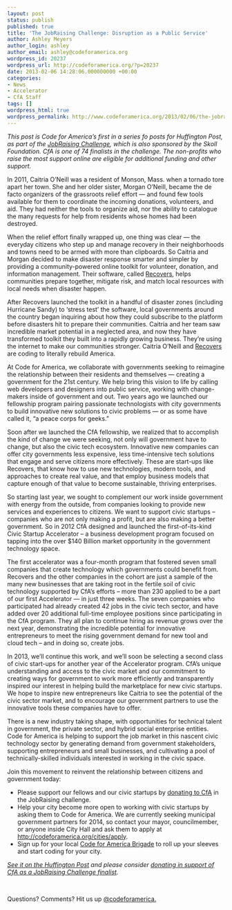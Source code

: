 ```yaml
---
layout: post
status: publish
published: true
title: 'The JobRaising Challenge: Disruption as a Public Service'
author: Ashley Meyers
author_login: ashley
author_email: ashley@codeforamerica.org
wordpress_id: 20237
wordpress_url: http://codeforamerica.org/?p=20237
date: 2013-02-06 14:28:06.000000000 +00:00
categories:
- News
- Accelerator
- CfA Staff
tags: []
wordpress_html: true
wordpress_permalink: http://www.codeforamerica.org/2013/02/06/the-jobraising-challenge-disruption-as-a-public-service/
---
```


<p><em>This post is Code for America’s first in a series fo posts for Huffington Post, as part of the <a href="http://www.huffingtonpost.com/arianna-huffington/the-jobraising-challenge-_b_2517273.html">JobRaising Challenge</a>, which is also sponsored by the Skoll Foundation. CfA is one of 74 finalists in the challenge. The non-profits who raise the most support online are eligible for additional funding and other support.</em></p>
<p>In 2011, Caitria O’Neill was a resident of Monson, Mass. when a tornado tore apart her town. She and her older sister, Morgan O’Neill, became the de facto organizers of the grassroots relief effort — and found few tools available for them to coordinate the incoming donations, volunteers, and aid. They had neither the tools to organize aid, nor the ability to catalogue the many requests for help from residents whose homes had been destroyed.</p>
<p>When the relief effort finally wrapped up, one thing was clear — the everyday citizens who step up and manage recovery in their neighborhoods and towns need to be armed with more than clipboards. So Caitria and Morgan decided to make disaster response smarter and simpler by providing a community-powered online toolkit for volunteer, donation, and information management. Their software, called <a href="http://www.recovers.org/">Recovers</a>, helps communities prepare together, mitigate risk, and match local resources with local needs when disaster happen.</p>
<p>After Recovers launched the toolkit in a handful of disaster zones (including Hurricane Sandy) to ‘stress test’ the software, local governments around the country began inquiring about how they could subscribe to the platform before disasters hit to prepare their communities. Caitria and her team saw incredible market potential in a neglected area, and now they have transformed toolkit they built into a rapidly growing business. They’re using the internet to make our communities stronger. Caitria O’Neill and <a href="http://www.recovers.org/">Recovers</a> are coding to literally rebuild America.</p>
<p>At Code for America, we collaborate with governments seeking to reimagine the relationship between their residents and themselves — creating a government for the 21st century. We help bring this vision to life by calling web developers and designers into public service, working with change-makers inside of government and out. Two years ago we launched our fellowship program pairing passionate technologists with city governments to build innovative new solutions to civic problems — or as some have called it, “a peace corps for geeks.”</p>
<p>Soon after we launched the CfA fellowship, we realized that to accomplish the kind of change we were seeking, not only will government have to change, but also the civic tech ecosystem. Innovative new companies can offer city governments less expensive, less time-intensive tech solutions that engage and serve citizens more effectively. These are start-ups like Recovers, that know how to use new technologies, modern tools, and approaches to create real value, and that employ business models that capture enough of that value to become sustainable, thriving enterprises.</p>
<p>So starting last year, we sought to complement our work inside government with energy from the outside, from companies looking to provide new services and experiences to citizens. We want to support civic startups – companies who are not only making a profit, but are also making a better government. So in 2012 CfA designed and launched the first-of-its-kind Civic Startup Accelerator – a business development program focused on tapping into the over $140 Billion market opportunity in the government technology space.</p>
<p>The first accelerator was a four-month program that fostered seven small companies that create technology which governments could benefit from. Recovers and the other companies in the cohort are just a sample of the many new businesses that are taking root in the fertile soil of civic technology supported by CfA’s efforts – more than 230 applied to be a part of our first Accelerator — in just three weeks. The seven companies who participated had already created 42 jobs in the civic tech sector, and have added over 20 additional full-time employee positions since participating in the CfA program. They all plan to continue hiring as revenue grows over the next year, demonstrating the incredible potential for innovative entrepreneurs to meet the rising government demand for new tool and cloud tech – and in doing so, create jobs.</p>
<p>In 2013, we’ll continue this work, and we’ll soon be selecting a second class of civic start-ups for another year of the Accelerator program. CfA’s unique understanding and access to the civic market and our commitment to creating ways for government to work more efficiently and transparently inspired our interest in helping build the marketplace for new civic startups. We hope to inspire new entrepreneurs like Caitria to see the potential of the civic sector market, and to encourage our government partners to use the innovative tools these companies have to offer.</p>
<p>There is a new industry taking shape, with opportunities for technical talent in government, the private sector, and hybrid social enterprise entities. Code for America is helping to support the job market in this nascent civic technology sector by generating demand from government stakeholders, supporting entrepreneurs and small businesses, and cultivating a pool of technically-skilled individuals interested in working in the civic space.</p>
<p>Join this movement to reinvent the relationship between citizens and government today:</p>
<ul>
<li>Please support our fellows and our civic startups by <a href="http://www.crowdrise.com/codeforamerica-jr">donating to CfA</a> in the JobRaising challenge.</li>
<li>Help your city become more open to working with civic startups by asking them to Code for America. We are currently seeking municipal government partners for 2014, so contact your mayor, councilmember, or anyone inside City Hall and ask them to apply at <a href="http://codeforamerica.org/cities/apply">http://codeforamerica.org/cities/apply</a>.</li>
<li>Sign up for your local <a href="http://brigade.codeforamerica.org/">Code for America Brigade</a> to roll up your sleeves and start coding for your city.</li>
</ul>
<p><em><a href="http://www.huffingtonpost.com/code-for-america/government-technology-developers_b_2630261.html">See it on the Huffington Post</a> and please consider <a href="http://www.crowdrise.com/codeforamerica-jr">donating in support of CfA as a JobRaising Challenge finalist</a>.</em></p>
<p> </p>
<p>Questions? Comments? Hit us up <a href="http://twitter.com/codeforamerica" target="_blank">@codeforamerica.</a></p>
